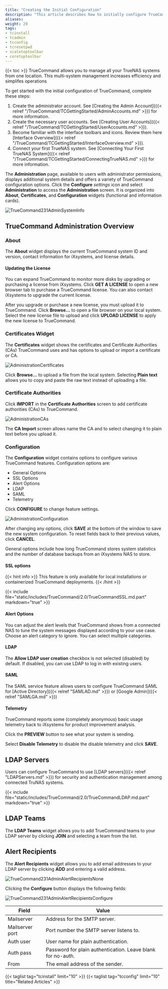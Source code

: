 ```yaml
---
title: "Creating the Initial Configuration"
description: "This article describes how to initially configure TrueCommand."
aliases:
weight: 20
tags:
- tcinstall
- tcadmin
- tcconfig
- tcresetpwd
- scaletoptoolbar
- coretoptoolbar
---
```

{{< toc >}}
TrueCommand allows you to manage all your TrueNAS systems from one location. This multi-system management increases efficiency and simplifes operations

To get started with the initial configuration of TrueCommand, complete these steps:

1. Create the administrator account. See [Creating the Admin Account]({{< relref "/TrueCommand/TCGettingStarted/AdminAccounts.md" >}}) for more information.
2. Create the necessary user accounts. See [Creating User Accounts]({{< relref "/TrueCommand/TCGettingStarted/UserAccounts.md" >}}).
3. Become familiar with the interface toolbars and icons. Review them here [Interface Overview]({{< relref "/TrueCommand/TCGettingStarted/InterfaceOverview.md" >}}).
4. Connect your first TrueNAS system. See [Connecting Your First TrueNAS System]({{< relref "/TrueCommand/TCGettingStarted/ConnectingTrueNAS.md" >}}) for more information.

The **Administration** page, available to users with administrator permissions, displays additional system details and offers a variety of TrueCommand configuration options.
Click the **Configure** <i class="material-icons" aria-hidden="true" title="Settings">settings</i> icon and select **Administration** to access the **Administration** screen. It is organized into **About**, **Certificates**, and **Configuration** widgets (functional and information cards).

![TrueCommand231AdminSystemInfo](/images/TrueCommand/2.3.1/TrueCommand231AdminSystemInfo.png "Administration Configuration")

## TrueCommand Administration Overview

### About

The **About** widget displays the current TrueCommand system ID and version, contact information for iXsystems, and license details. 

#### Updating the License

You can expand TrueCommand to monitor more disks by upgrading or purchasing a license from iXsystems.
Click **GET A LICENSE** to open a new browser tab to purchase a TrueCommand license.
You can also contact iXsystems to upgrade the current license.

After you upgrade or purchase a new license, you must upload it to TrueCommand.
Click **Browse…** to open a file browser on your local system.
Select the new license file to upload and click **UPLOAD LICENSE** to apply the new license to TrueCommand.

### Certificates Widget

The **Certificates** widget shows the certificates and Certificate Authorities (CAs) TrueCommand uses and has options to upload or import a certificate or CA.

![AdministrationCertificates](/images/TrueCommand/2.2/AdministrationCertificates.png "Administration: Certificates")

Click **Browse...** to upload a file from the local system.
Selecting **Plain text** allows you to copy and paste the raw text instead of uploading a file.

### Certificate Authorities

Click **IMPORT** in the **Certificate Authorities** screen to add certificate authorities (CAs) to TrueCommand.

![AdministrationCAs](/images/TrueCommand/2.2/AdministrationCAs.png "Administration: Certificates")

The **CA Import** screen allows name the CA and to select changing it to plain text before you upload it.

### Configuration

The **Configuration** widget contains options to configure various TrueCommand features. Configuration options are: 

* General Options
* SSL Options
* Alert Options
* LDAP
* SAML
* Telemetry

Click **CONFIGURE** to change feature settings.

![AdministrationConfiguration](/images/TrueCommand/2.2/AdministrationConfiguration.png "Administration: Configuration1")

After changing any options, click **SAVE** at the bottom of the window to save the new system configuration.
To reset fields back to their previous values, click **CANCEL**.

General options include how long TrueCommand stores system statistics and the number of database backups from an iXsystems NAS to store.

#### SSL options

{{< hint info >}}
This feature is only available for local installations or containerized TrueCommand deployments.
{{< /hint >}}

{{< include file="static/includes/TrueCommand/2.0/TrueCommandSSL.md.part" markdown="true" >}}

#### Alert Options

You can adjust the alert levels that TrueCommand shows from a connected NAS to tune the system messages displayed according to your use case.
Choose an alert category to ignore.
You can select multiple categories.

#### LDAP

The **Allow LDAP user creation** checkbox is not selected (disabled) by default. If disabled, you can use LDAP to log in with existing users.

#### SAML

The SAML service feature allows users to configure TrueCommand SAML for [Active Directory]({{< relref "SAMLAD.md" >}}) or [Google Admin]({{< relref "SAMLGA.md" >}})

#### Telemetry

TrueCommand reports some (completely anonymous) basic usage telemetry back to iXsystems for product improvement analysis.

Click the **PREVIEW** button to see what your system is sending.

Select **Disable Telemetry** to disable the disable telemetry and click **SAVE**.

## LDAP Servers

Users can configure TrueCommand to use [LDAP servers]({{< relref "LDAPServers.md" >}}) for security and authentication management among connected TruNAS systems.

{{< include file="static/includes/TrueCommand/2.0/TrueCommandLDAP.md.part" markdown="true" >}}

## LDAP Teams

The **LDAP Teams** widget allows you to add TrueCommand teams to your LDAP server by clicking **JOIN** and selecting a team from the list.

## Alert Recipients

The **Alert Recipients** widget allows you to add email addresses to your LDAP server by clicking **ADD** and entering a valid address.

![TrueCommand231AdminAlertRecipientsNone](/images/TrueCommand/2.3.1/TrueCommand231AdminAlertRecipientsNone.png "Administration: Alert Recipients Widget")

Clicking the **Configure** button displays the following fields:

![TrueCommand231AdminAlertRecipientsConfigure](/images/TrueCommand/2.3.1/TrueCommand231AdminAlertRecipientsConfigure.png "Administration: Mailing List Configuration")

| Field | Value |
| ----- | ------------- |
| Mailserver | Address for the SMTP server. |
| Mailserver port | Port number the SMTP server listens to. |
| Auth user | User name for plain authentication. |
| Auth pass | Password for plain authentication. Leave blank for no-auth. |
| From | The email address of the sender. |

{{< taglist tag="tcinstall" limit="10" >}}
{{< taglist tag="tcconfig" limit="10" title="Related Articles" >}}
